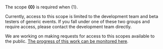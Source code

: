 The scope __{0}__ is required when {1}. 

Currently, access to this scope is limited to the development team and beta testers of generic events. 
If you fall under one of these two groups and require access, please contact the development team directly. 

We are working on making requests for access to this scopes available to the public. 
[The progress of this work can be monitored here](https://github.com/Altinn/altinn-events/issues/319).
